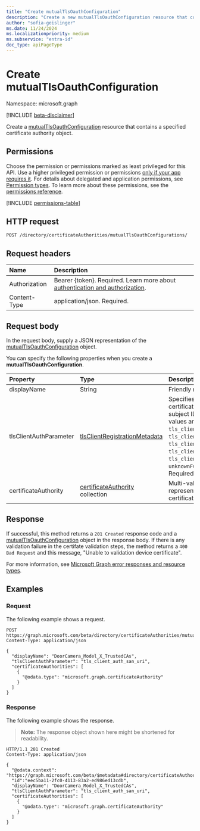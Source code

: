 ```yaml
---
title: "Create mutualTlsOauthConfiguration"
description: "Create a new mutualTlsOauthConfiguration resource that contains a specified certificate authority object."
author: "sofia-geislinger"
ms.date: 11/24/2024
ms.localizationpriority: medium
ms.subservice: "entra-id"
doc_type: apiPageType
---
```


# Create mutualTlsOauthConfiguration

Namespace: microsoft.graph

[!INCLUDE [beta-disclaimer](../../includes/beta-disclaimer.md)]

Create a [mutualTlsOauthConfiguration](../resources/mutualtlsoauthconfiguration.md) resource that contains a specified certificate authority object.

## Permissions

Choose the permission or permissions marked as least privileged for this API. Use a higher privileged permission or permissions [only if your app requires it](/graph/permissions-overview#best-practices-for-using-microsoft-graph-permissions). For details about delegated and application permissions, see [Permission types](/graph/permissions-overview#permission-types). To learn more about these permissions, see the [permissions reference](/graph/permissions-reference).

<!-- {
  "blockType": "permissions",
  "name": "certificateauthoritypath-post-mutualtlsoauthconfigurations-permissions"
}
-->
[!INCLUDE [permissions-table](../includes/permissions/certificateauthoritypath-post-mutualtlsoauthconfigurations-permissions.md)]

## HTTP request

<!-- {
  "blockType": "ignored"
}
-->

``` http
POST /directory/certificateAuthorities/mutualTlsOauthConfigurations/
```

## Request headers

|Name|Description|
|:---|:---|
|Authorization|Bearer {token}. Required. Learn more about [authentication and authorization](/graph/auth/auth-concepts).|
|Content-Type|application/json. Required.|

## Request body

In the request body, supply a JSON representation of the [mutualTlsOauthConfiguration](../resources/mutualtlsoauthconfiguration.md) object.

You can specify the following properties when you create a **mutualTlsOauthConfiguration**.

|Property|Type|Description|
|:---|:---|:---|
|displayName|String|Friendly name.|
|tlsClientAuthParameter| [tlsClientRegistrationMetadata](../resources/enums.md#tlsclientregistrationmetadata-values) | Specifies which field in the certificate contains the subject ID. The possible values are: `tls_client_auth_subject_dn`, `tls_client_auth_san_dns`, `tls_client_auth_san_uri`, `tls_client_auth_san_ip`, `tls_client_auth_san_email`, `unknownFutureValue`. Required. |
|certificateAuthority|[certificateAuthority](../resources/certificateauthority.md) collection | Multi-value property representing a list of trusted certificate authorities. |

## Response

If successful, this method returns a `201 Created` response code and a [mutualTlsOauthConfiguration](../resources/mutualTlsOauthConfiguration.md) object in the response body. If there is any validation failure in the certifate validation steps, the method returns a `400 Bad Request` and this message, "Unable to validation device certificate". 

For more information, see [Microsoft Graph error responses and resource types](/graph/errors).

## Examples

### Request

The following example shows a request.
<!-- {
  "blockType": "request",
  "name": "create_mutualtlsoauthconfiguration_from_"
}
-->

```http
POST https://graph.microsoft.com/beta/directory/certificateAuthorities/mutualTlsOauthConfigurations
Content-Type: application/json

{
  "displayName": "DoorCamera_Model_X_TrustedCAs",
  "tlsClientAuthParameter": "tls_client_auth_san_uri",
  "certificateAuthorities": [
    {
      "@odata.type": "microsoft.graph.certificateAuthority"
    }
  ]
}
```


### Response

The following example shows the response.
>**Note:** The response object shown here might be shortened for readability.
<!-- {
  "blockType": "response",
  "truncated": true,
  "@odata.type": "microsoft.graph.mutualTlsOauthConfiguration"
}
-->
``` http
HTTP/1.1 201 Created
Content-Type: application/json

{
  "@odata.context": "https://graph.microsoft.com/beta/$metadata#directory/certificateAuthorities/mutualTlsOauthConfigurations/$entity",
  "id":"eec5ba11-2fc0-4113-83a2-ed986ed13cdb",
  "displayName": "DoorCamera_Model_X_TrustedCAs",
  "tlsClientAuthParameter": "tls_client_auth_san_uri",
  "certificateAuthorities": [
    {
      "@odata.type": "microsoft.graph.certificateAuthority"
    }
  ]
}
```
